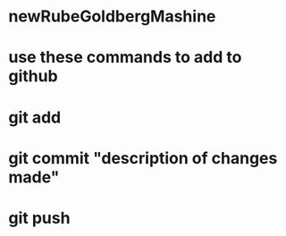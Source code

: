 # newRubeGoldbergMashine

# use these commands to add to github

# git add

# git commit "description of changes made"

# git push
